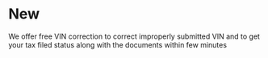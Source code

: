 # New
We offer free VIN correction to correct improperly submitted VIN and to get your tax filed status along with the documents within few minutes
